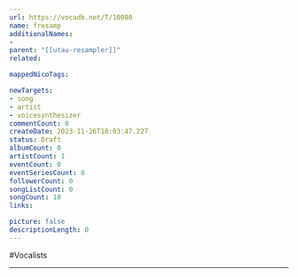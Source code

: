 ```yaml
---
url: https://vocadb.net/T/10080
name: fresamp
additionalNames: 
- 
parent: "[[utau-resampler]]"
related:

mappedNicoTags:

newTargets:
- song
- artist
- voicesynthesizer
commentCount: 0
createDate: 2023-11-26T10:03:47.227
status: Draft
albumCount: 0
artistCount: 1
eventCount: 0
eventSeriesCount: 0
followerCount: 0
songListCount: 0
songCount: 10
links: 

picture: false
descriptionLength: 0
---
```


#Vocalists



---

